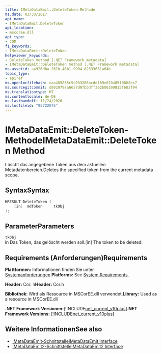 ```yaml
---
title: IMetaDataEmit::DeleteToken-Methode
ms.date: 03/30/2017
api_name:
- IMetaDataEmit.DeleteToken
api_location:
- mscoree.dll
api_type:
- COM
f1_keywords:
- IMetaDataEmit::DeleteToken
helpviewer_keywords:
- DeleteToken method [.NET Framework metadata]
- IMetaDataEmit::DeleteToken method [.NET Framework metadata]
ms.assetid: a4926d0a-261b-46b1-9994-82633661a64b
topic_type:
- apiref
ms.openlocfilehash: eaa465855c9e933286bcdd189e62048510088ec7
ms.sourcegitcommit: d8020797a6657d0fbbdff362b80300815f682f94
ms.translationtype: MT
ms.contentlocale: de-DE
ms.lasthandoff: 11/24/2020
ms.locfileid: "95722075"
---
```

# <a name="imetadataemitdeletetoken-method"></a><span data-ttu-id="cef38-102">IMetaDataEmit::DeleteToken-Methode</span><span class="sxs-lookup"><span data-stu-id="cef38-102">IMetaDataEmit::DeleteToken Method</span></span>

<span data-ttu-id="cef38-103">Löscht das angegebene Token aus dem aktuellen Metadatenbereich.</span><span class="sxs-lookup"><span data-stu-id="cef38-103">Deletes the specified token from the current metadata scope.</span></span>  
  
## <a name="syntax"></a><span data-ttu-id="cef38-104">Syntax</span><span class="sxs-lookup"><span data-stu-id="cef38-104">Syntax</span></span>  
  
```cpp  
HRESULT DeleteToken (
    [in]  mdToken     tkObj
);  
```  
  
## <a name="parameters"></a><span data-ttu-id="cef38-105">Parameter</span><span class="sxs-lookup"><span data-stu-id="cef38-105">Parameters</span></span>  

 `tkObj`  
 <span data-ttu-id="cef38-106">in Das Token, das gelöscht werden soll.</span><span class="sxs-lookup"><span data-stu-id="cef38-106">[in] The token to be deleted.</span></span>  
  
## <a name="requirements"></a><span data-ttu-id="cef38-107">Requirements (Anforderungen)</span><span class="sxs-lookup"><span data-stu-id="cef38-107">Requirements</span></span>  

 <span data-ttu-id="cef38-108">**Plattformen:** Informationen finden Sie unter [Systemanforderungen](../../get-started/system-requirements.md).</span><span class="sxs-lookup"><span data-stu-id="cef38-108">**Platforms:** See [System Requirements](../../get-started/system-requirements.md).</span></span>  
  
 <span data-ttu-id="cef38-109">**Header:** Cor. h</span><span class="sxs-lookup"><span data-stu-id="cef38-109">**Header:** Cor.h</span></span>  
  
 <span data-ttu-id="cef38-110">**Bibliothek:** Wird als Ressource in MSCorEE.dll verwendet.</span><span class="sxs-lookup"><span data-stu-id="cef38-110">**Library:** Used as a resource in MSCorEE.dll</span></span>  
  
 <span data-ttu-id="cef38-111">**.NET Framework Versionen:**[!INCLUDE[net_current_v10plus](../../../../includes/net-current-v10plus-md.md)]</span><span class="sxs-lookup"><span data-stu-id="cef38-111">**.NET Framework Versions:** [!INCLUDE[net_current_v10plus](../../../../includes/net-current-v10plus-md.md)]</span></span>  
  
## <a name="see-also"></a><span data-ttu-id="cef38-112">Weitere Informationen</span><span class="sxs-lookup"><span data-stu-id="cef38-112">See also</span></span>

- [<span data-ttu-id="cef38-113">IMetaDataEmit-Schnittstelle</span><span class="sxs-lookup"><span data-stu-id="cef38-113">IMetaDataEmit Interface</span></span>](imetadataemit-interface.md)
- [<span data-ttu-id="cef38-114">IMetaDataEmit2-Schnittstelle</span><span class="sxs-lookup"><span data-stu-id="cef38-114">IMetaDataEmit2 Interface</span></span>](imetadataemit2-interface.md)
